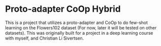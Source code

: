 # Proto-adapter CoOp Hybrid
This is a project that utilizes a proto-adapter and CoOp to do few-shot learning on the Flowers102 dataset (For now, later it will be tested on other datasets). This was originally built for a project in a deep learning course with myself, and Christian Li Sivertsen.
